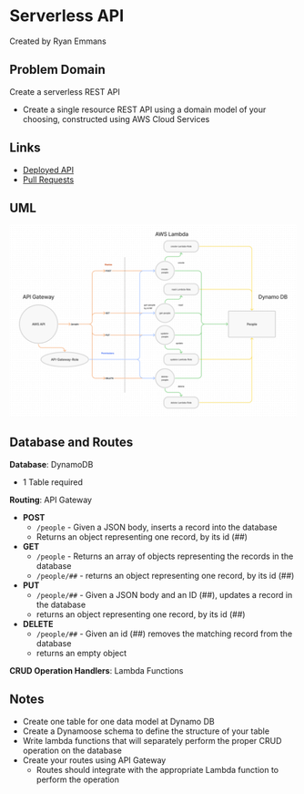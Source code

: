 # Serverless API

Created by Ryan Emmans

## Problem Domain

Create a serverless REST API

- Create a single resource REST API using a domain model of your choosing, constructed using AWS Cloud Services

## Links

- [Deployed API](https://xxy4p1hqkg.execute-api.us-west-2.amazonaws.com/Production/people)
- [Pull Requests](https://github.com/ryanemmans/serverless-api/pulls?q=is%3Apr+is%3Aclosed)

## UML

![Serverless API UML](./img/serverless-api.png)

## Database and Routes

**Database**: DynamoDB

- 1 Table required

**Routing**: API Gateway

- **POST**
  - `/people` - Given a JSON body, inserts a record into the database
  - Returns an object representing one record, by its id (##)
- **GET**
  - `/people` - Returns an array of objects representing the records in the database
  - `/people/##` - returns an object representing one record, by its id (##)
- **PUT**
  - `/people/##` - Given a JSON body and an ID (##), updates a record in the database
  - returns an object representing one record, by its id (##)
- **DELETE**
  - `/people/##` - Given an id (##) removes the matching record from the database
  - returns an empty object

**CRUD Operation Handlers**: Lambda Functions

## Notes

- Create one table for one data model at Dynamo DB
- Create a Dynamoose schema to define the structure of your table
- Write lambda functions that will separately perform the proper CRUD operation on the database
- Create your routes using API Gateway
  - Routes should integrate with the appropriate Lambda function to perform the operation
